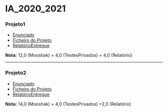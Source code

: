 # IA_2020_2021

### Projeto1
- [Enunciado](Projeto1/Enunciado.pdf)
- [Ficheiro do Projeto](Projeto1/codigo/ricochet_robots.py)
- [RelatórioEntregue](Projeto1/Relatorio_P1_G05.pdf)

**Nota:** 12,0 (Mooshak) + 4,0 (TestesPrivados) + 4,0 (Relatório)



------



### Projeto2

- [Enunciado](Projeto2/Enunciado.pdf)
- [Ficheiro do Projeto](Projeto2\solutions\tg005.py)
- [RelatórioEntregue]()

**Nota:** 14,0 (Mooshak) + 4,0 (TestesPrivados) +2,0 (Relatório)

